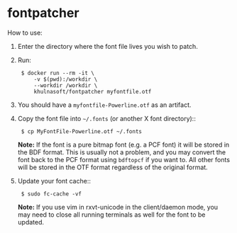 # fontpatcher

How to use:

1. Enter the directory where the font file lives you wish to patch.
2. Run:

        $ docker run --rm -it \
            -v $(pwd):/workdir \
            --workdir /workdir \
            khulnasoft/fontpatcher myfontfile.otf

3. You should have a `myfontfile-Powerline.otf` as an artifact.
4. Copy the font file into ``~/.fonts`` (or another X font directory)::

        $ cp MyFontFile-Powerline.otf ~/.fonts

   **Note:** If the font is a pure bitmap font (e.g. a PCF font) it will be
   stored in the BDF format. This is usually not a problem, and you may
   convert the font back to the PCF format using ``bdftopcf`` if you want
   to. All other fonts will be stored in the OTF format regardless of the
   original format.

5. Update your font cache::

        $ sudo fc-cache -vf

   **Note:** If you use vim in rxvt-unicode in the client/daemon mode, you
   may need to close all running terminals as well for the font to be
   updated.
